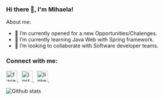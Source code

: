 ### Hi there 👋, I'm Mihaela!

About me:

- 🔭 I’m currently opened for a new Opportunities/Chalenges.
- 🌱 I’m currently learning Java Web with Spring framework.
- 👯 I’m looking to collaborate with Software developer teams.

### Connect with me:
<p>
  <a href="https://www.facebook.com/mihaela.malinova.98/">
    <img src="https://upload.wikimedia.org/wikipedia/commons/thumb/1/1b/Facebook_icon.svg/1024px-Facebook_icon.svg.png" alt="facebook img" height = 30px width = 30px>
  </a> &nbsp; 
  <a href="https://www.instagram.com/mihaellamalinova/">
    <img src="https://upload.wikimedia.org/wikipedia/commons/thumb/a/a5/Instagram_icon.png/2048px-Instagram_icon.png" alt="instagram img" height = 30px width = 30px>
  </a> &nbsp; 
  <a href="https://www.linkedin.com/in/mihaela-malinova-72352319a/">
    <img src="https://cdn0.iconfinder.com/data/icons/free-social-media-set/24/linkedin-512.png" alt="linkedin img" height = 30px width = 30px>
  </a> &nbsp; 
</p>

![Github stats](https://github-readme-stats.vercel.app/api?username=mmalinova&theme=midnight-purple&show_icons=true&count_private=true)
<!--
**mmalinova/mmalinova** is a ✨ _special_ ✨ repository because its `README.md` (this file) appears on your GitHub profile.

- 🤔 I’m looking for help with ...
- 💬 Ask me about ...
- 😄 Pronouns: ...
- ⚡ Fun fact: ...
-->
